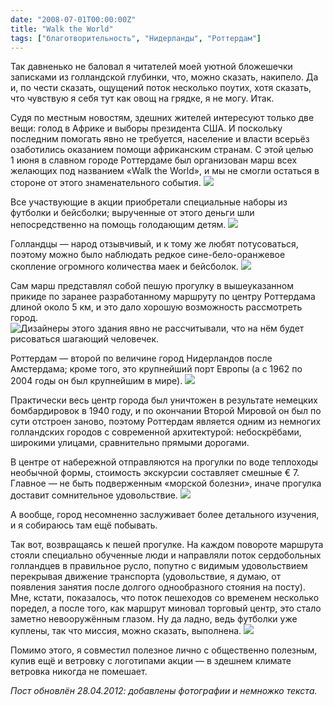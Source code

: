 ```yaml
---
date: "2008-07-01T00:00:00Z"
title: "Walk the World"
tags: ["благотворительность", "Нидерланды", "Роттердам"]
---
```


Так давненько не баловал я читателей моей уютной бложешечки записками из голландской глубинки, что, можно сказать, накипело. Да и, по чести сказать, ощущений поток несколько поутих, хотя сказать, что чувствую я себя тут как овощ на грядке, я не могу. Итак.

Судя по местным новостям, здешних жителей интересуют только две вещи: голод в Африке и выборы президента США. И поскольку последним помогать явно не требуется, население и власти всерьёз озаботились оказанием помощи африканским странам. С этой целью 1&nbsp;июня в славном городе Роттердаме был организован марш всех желающих под названием «Walk the World», и мы не смогли остаться в стороне от этого знаменательного события.
![](img:2.bp.blogspot.com/-wWss84Ie1HM/T5p8avN3pYI/AAAAAAAAPm8/zF0bs6lH5bA/s1600/Photo_005.picasaweb.jpg:a)

<!--more-->

Все участвующие в акции приобретали специальные наборы из футболки и бейсболки; вырученные от этого деньги шли непосредственно на помощь голодающим детям.
![](img:3.bp.blogspot.com/-Wbkqg-Rjj-s/T5p7m0cCv4I/AAAAAAAAPhw/TuvpW7dlBWE/s1600/Photo_002.picasaweb.jpg:a)

Голландцы — народ отзывчивый, и к тому же любят потусоваться, поэтому можно было наблюдать редкое сине-бело-оранжевое скопление огромного количества маек и бейсболок.
![](img:3.bp.blogspot.com/-5BtP23EHh84/T5p730kAzwI/AAAAAAAAPjc/YhjtTELShM0/s1600/Photo_006.picasaweb.jpg:a)

Сам марш представлял собой пешую прогулку в вышеуказанном прикиде по заранее разработанному маршруту по центру Роттердама длиной около 5&nbsp;км, и это дало хорошую возможность рассмотреть город.
![](img:4.bp.blogspot.com/-37GKSINJ_zU/T5p8LyLphDI/AAAAAAAAPlg/xwTkZig3oHc/s1600/Photo_008.picasaweb.jpg:a "Дизайнеры этого здания явно не рассчитывали, что на нём будет рисоваться шагающий человечек.")

Роттердам — второй по величине город Нидерландов после Амстердама; кроме того, это крупнейший порт Европы (а с 1962 по 2004 годы он был крупнейшим в мире).
![](img:1.bp.blogspot.com/-lDgmx8uDRFU/T5p8H81PQ2I/AAAAAAAAPlI/dRQ-tNYlhVA/s1600/Photo_009.picasaweb.jpg:a)

Практически весь центр города был уничтожен в результате немецких бомбардировок в 1940 году, и по окончании Второй Мировой он был по сути отстроен заново, поэтому Роттердам является одним из немногих голландских городов с современной архитектурой: небоскрёбами, широкими улицами, сравнительно прямыми дорогами.

В центре от набережной отправляются на прогулки по воде теплоходы необычной формы, стоимость экскурсии составляет смешные €&nbsp;7. Главное — не быть подверженным «морской болезни», иначе прогулка доставит сомнительное удовольствие.
![](img:4.bp.blogspot.com/-jGRXS530zRM/T5p8gLsphRI/AAAAAAAAPng/Pw2S1zlPcBo/s1600/Photo_001.picasaweb.jpg:a)

А вообще, город несомненно заслуживает более детального изучения, и я собираюсь там ещё побывать.

Так вот, возвращаясь к пешей прогулке. На каждом повороте маршрута стояли специально обученные люди и направляли поток сердобольных голландцев в правильное русло, попутно с видимым удовольствием перекрывая движение транспорта (удовольствие, я думаю, от появления занятия после долгого однообразного стояния на посту). Мне, кстати, показалось, что поток пешеходов со временем несколько поредел, а после того, как маршрут миновал торговый центр, это стало заметно невооружённым глазом. Ну да ладно, ведь футболки уже куплены, так что миссия, можно сказать, выполнена.
![](img:3.bp.blogspot.com/-aSnBlp3b4d8/T5p7Uv_J3yI/AAAAAAAAPfw/wJEyJDpOzAI/s1600/Photo_004.picasaweb.jpg:a)

Помимо этого, я совместил полезное лично с общественно полезным, купив ещё и ветровку с логотипами акции — в здешнем климате ветровка никогда не помешает.

*Пост обновлён 28.04.2012: добавлены фотографии и немножко текста.*
